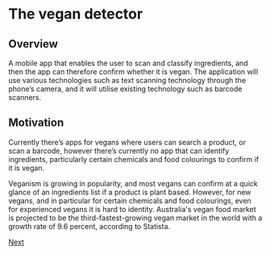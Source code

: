 # The vegan detector

## Overview

A mobile app that enables the user to scan and classify ingredients, and then the app can therefore confirm whether it is vegan. The application will use various technologies such as text scanning technology through the phone’s camera, and it will utilise existing technology such as barcode scanners. 

## Motivation

Currently there’s apps for vegans where users can search a product, or scan a barcode, however there’s currently no app that can identify ingredients, particularly certain chemicals and food colourings to confirm if it is vegan. 

Veganism is growing in popularity, and most vegans can confirm at a quick glance of an ingredients list if a product is plant based. However, for new vegans, and in particular for certain chemicals and food colourings, even for experienced vegans it is hard to identity. Australia's vegan food market is projected to be the third-fastest-growing vegan market in the world with a growth rate of 9.6 percent, according to Statista.

[Next](/project/description.html)